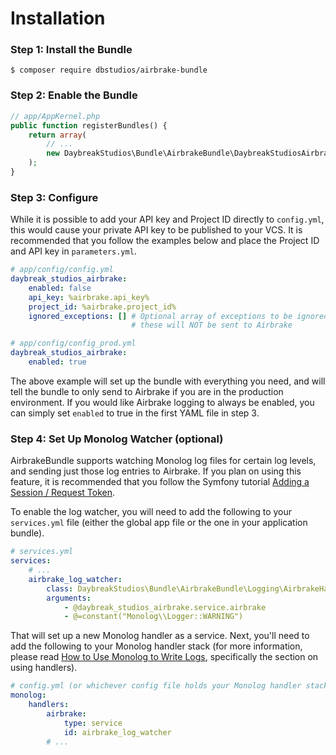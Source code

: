 # Installation

### Step 1: Install the Bundle
```shell
$ composer require dbstudios/airbrake-bundle
```

### Step 2: Enable the Bundle
```php
// app/AppKernel.php
public function registerBundles() {
	return array(
		// ...
		new DaybreakStudios\Bundle\AirbrakeBundle\DaybreakStudiosAirbrakeBundle(),
	);
}
```

### Step 3: Configure
While it is possible to add your API key and Project ID directly to `config.yml`, this would cause your private API key to be
published to your VCS. It is recommended that you follow the examples below and place the Project ID and API key in
`parameters.yml`.

```yml
# app/config/config.yml
daybreak_studios_airbrake:
	enabled: false
	api_key: %airbrake.api_key%
	project_id: %airbrake.project_id%
	ignored_exceptions: [] # Optional array of exceptions to be ignored by the bundle;
						   # these will NOT be sent to Airbrake
```

```yml
# app/config/config_prod.yml
daybreak_studios_airbrake:
	enabled: true
```

The above example will set up the bundle with everything you need, and will tell the bundle to only send to Airbrake if
you are in the production environment. If you would like Airbrake logging to always be enabled, you can simply set
`enabled` to true in the first YAML file in step 3.

### Step 4: Set Up Monolog Watcher (optional)
AirbrakeBundle supports watching Monolog log files for certain log levels, and sending just those log entries to Airbrake.
If you plan on using this feature, it is recommended that you follow the Symfony tutorial
[Adding a Session / Request Token](http://symfony.com/doc/current/cookbook/logging/monolog.html#adding-a-session-request-token).

To enable the log watcher, you will need to add the following to your `services.yml` file (either the global app file or the one
in your application bundle).

```yml
# services.yml
services:
	# ...
	airbrake_log_watcher:
		class: DaybreakStudios\Bundle\AirbrakeBundle\Logging\AirbrakeHandler
		arguments:
			- @daybreak_studios_airbrake.service.airbrake
			- @=constant("Monolog\\Logger::WARNING")
```

That will set up a new Monolog handler as a service. Next, you'll need to add the following to your Monolog handler stack (for
more information, please read [How to Use Monolog to Write Logs](http://symfony.com/doc/current/cookbook/logging/monolog.html),
specifically the section on using handlers).

```yml
# config.yml (or whichever config file holds your Monolog handler stack set up)
monolog:
	handlers:
		airbrake:
			type: service
			id: airbrake_log_watcher
		# ...
```
